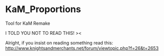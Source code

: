 # KaM_Proportions
Tool for KaM Remake

I TOLD YOU NOT TO READ THIS! ><

Alright, if you insist on reading something read this: http://www.knightsandmerchants.net/forum/viewtopic.php?f=26&t=2653
